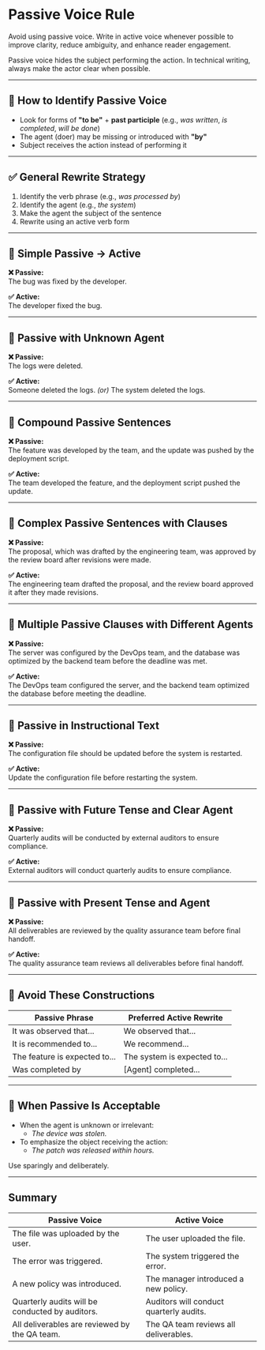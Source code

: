 # Passive Voice Rule

Avoid using passive voice. Write in active voice whenever possible to improve clarity, reduce ambiguity, and enhance reader engagement.

Passive voice hides the subject performing the action. In technical writing, always make the actor clear when possible.

---

## 🧠 How to Identify Passive Voice

- Look for forms of **"to be"** + **past participle** (e.g., *was written*, *is completed*, *will be done*)
- The agent (doer) may be missing or introduced with **"by"**
- Subject receives the action instead of performing it

---

## ✅ General Rewrite Strategy

1. Identify the verb phrase (e.g., *was processed by*)
2. Identify the agent (e.g., *the system*)
3. Make the agent the subject of the sentence
4. Rewrite using an active verb form

---

## 🔁 Simple Passive → Active

**❌ Passive:**  
The bug was fixed by the developer.

**✅ Active:**  
The developer fixed the bug.

---

## 🔁 Passive with Unknown Agent

**❌ Passive:**  
The logs were deleted.

**✅ Active:**  
Someone deleted the logs. *(or)* The system deleted the logs.

---

## 🔁 Compound Passive Sentences

**❌ Passive:**  
The feature was developed by the team, and the update was pushed by the deployment script.

**✅ Active:**  
The team developed the feature, and the deployment script pushed the update.

---

## 🔁 Complex Passive Sentences with Clauses

**❌ Passive:**  
The proposal, which was drafted by the engineering team, was approved by the review board after revisions were made.

**✅ Active:**  
The engineering team drafted the proposal, and the review board approved it after they made revisions.

---

## 🔁 Multiple Passive Clauses with Different Agents

**❌ Passive:**  
The server was configured by the DevOps team, and the database was optimized by the backend team before the deadline was met.

**✅ Active:**  
The DevOps team configured the server, and the backend team optimized the database before meeting the deadline.

---

## 🔁 Passive in Instructional Text

**❌ Passive:**  
The configuration file should be updated before the system is restarted.

**✅ Active:**  
Update the configuration file before restarting the system.

---

## 🔁 Passive with Future Tense and Clear Agent

**❌ Passive:**  
Quarterly audits will be conducted by external auditors to ensure compliance.

**✅ Active:**  
External auditors will conduct quarterly audits to ensure compliance.

---

## 🔁 Passive with Present Tense and Agent

**❌ Passive:**  
All deliverables are reviewed by the quality assurance team before final handoff.

**✅ Active:**  
The quality assurance team reviews all deliverables before final handoff.

---

## 🚫 Avoid These Constructions

| Passive Phrase                  | Preferred Active Rewrite                 |
|--------------------------------|------------------------------------------|
| It was observed that...        | We observed that...                      |
| It is recommended to...        | We recommend...                          |
| The feature is expected to...  | The system is expected to...             |
| Was completed by               | [Agent] completed...                     |

---

## 📌 When Passive Is Acceptable

- When the agent is unknown or irrelevant:
  - *The device was stolen.*
- To emphasize the object receiving the action:
  - *The patch was released within hours.*

Use sparingly and deliberately.

---

## Summary

| Passive Voice                                   | Active Voice                                  |
|------------------------------------------------|-----------------------------------------------|
| The file was uploaded by the user.              | The user uploaded the file.                   |
| The error was triggered.                        | The system triggered the error.               |
| A new policy was introduced.                    | The manager introduced a new policy.          |
| Quarterly audits will be conducted by auditors. | Auditors will conduct quarterly audits.       |
| All deliverables are reviewed by the QA team.   | The QA team reviews all deliverables.         |
